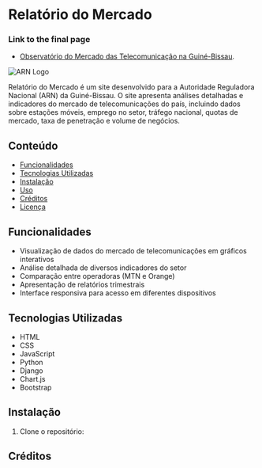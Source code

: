 # Relatório do Mercado

### Link to the final page
- [Observatório do Mercado das Telecomunicação na Guiné-Bissau](https://observatorio-mercado-gw-ccc5b800c903.herokuapp.com/).

![ARN Logo]('/relatorio_mercado/media/arn-logo.png')

Relatório do Mercado é um site desenvolvido para a Autoridade Reguladora Nacional (ARN) da Guiné-Bissau. O site apresenta análises detalhadas e indicadores do mercado de telecomunicações do país, incluindo dados sobre estações móveis, emprego no setor, tráfego nacional, quotas de mercado, taxa de penetração e volume de negócios.

## Conteúdo

- [Funcionalidades](#funcionalidades)
- [Tecnologias Utilizadas](#tecnologias-utilizadas)
- [Instalação](#instalação)
- [Uso](#uso)
- [Créditos](#créditos)
- [Licença](#licença)

## Funcionalidades

- Visualização de dados do mercado de telecomunicações em gráficos interativos
- Análise detalhada de diversos indicadores do setor
- Comparação entre operadoras (MTN e Orange)
- Apresentação de relatórios trimestrais
- Interface responsiva para acesso em diferentes dispositivos

## Tecnologias Utilizadas

- HTML
- CSS
- JavaScript
- Python
- Django
- Chart.js
- Bootstrap

## Instalação

1. Clone o repositório:

## Créditos
